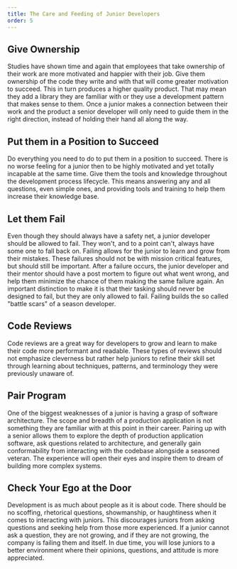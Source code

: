 ```yaml
---
title: The Care and Feeding of Junior Developers
order: 5
---
```


## Give Ownership

Studies have shown time and again that employees that take ownership of their work are more motivated and happier with their job. Give them ownership of the code they write and with that will come greater motivation to succeed. This in turn produces a higher quality product. That may mean they add a library they are familiar with or they use a development pattern that makes sense to them. Once a junior makes a connection between their work and the product a senior developer will only need to guide them in the right direction, instead of holding their hand all along the way.

## Put them in a Position to Succeed

Do everything you need to do to put them in a position to succeed. There is no worse feeling for a junior then to be highly motivated and yet totally incapable at the same time. Give them the tools and knowledge throughout the development process lifecycle. This means answering any and all questions, even simple ones, and providing tools and training to help them increase their knowledge base.

## Let them Fail

Even though they should always have a safety net, a junior developer should be allowed to fail. They won't, and to a point can't, always have some one to fall back on. Failing allows for the junior to learn and grow from their mistakes. These failures should not be with mission critical features, but should still be important. After a failure occurs, the junior developer and their mentor should have a post mortem to figure out what went wrong, and help them minimize the chance of them making the same failure again. An important distinction to make it is that their tasking should never be designed to fail, but they are only allowed to fail. Failing builds the so called "battle scars" of a season developer.

## Code Reviews

Code reviews are a great way for developers to grow and learn to make their code more performant and readable. These types of reviews should not emphasize cleverness but rather help juniors to refine their skill set through learning about techniques, patterns, and terminology they were previously unaware of.

## Pair Program

One of the biggest weaknesses of a junior is having a grasp of software architecture. The scope and breadth of a production application is not something they are familiar with at this point in their career. Pairing up with a senior allows them to explore the depth of production application software, ask questions related to architecture, and generally gain conformability from interacting with the codebase alongside a seasoned veteran. The experience will open their eyes and inspire them to dream of building more complex systems.

## Check Your Ego at the Door

Development is as much about people as it is about code. There should be no scoffing, rhetorical questions, showmanship, or haughtiness when it comes to interacting with juniors. This discourages juniors from asking questions and seeking help from those more experienced. If a junior cannot ask a question, they are not growing, and if they are not growing, the company is failing them and itself. In due time, you will lose juniors to a better environment where their opinions, questions, and attitude is more appreciated.
